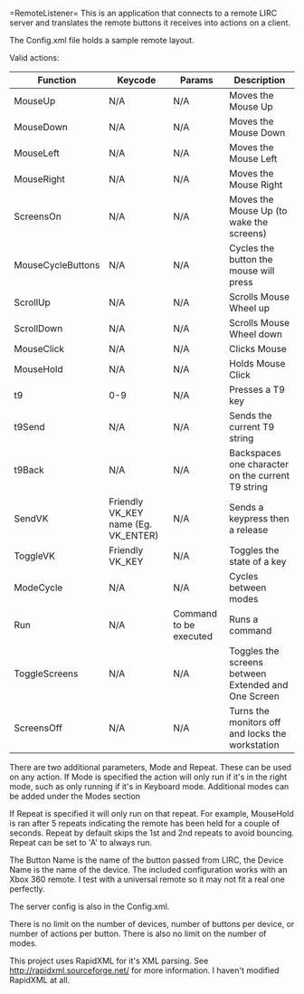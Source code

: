 =RemoteListener=
This is an application that connects to a remote LIRC server and translates the remote buttons it receives into actions on a client.

The Config.xml file holds a sample remote layout.


Valid actions:

| Function | Keycode | Params | Description |
| --- | --- | --- | --- |
| MouseUp | N/A | N/A | Moves the Mouse Up |
| MouseDown | N/A | N/A | Moves the Mouse Down |
| MouseLeft | N/A | N/A | Moves the Mouse Left |
| MouseRight | N/A | N/A | Moves the Mouse Right |
| ScreensOn | N/A | N/A | Moves the Mouse Up (to wake the screens) |
| MouseCycleButtons | N/A | N/A | Cycles the button the mouse will press |
| ScrollUp | N/A | N/A | Scrolls Mouse Wheel up |
| ScrollDown | N/A | N/A | Scrolls Mouse Wheel down |
| MouseClick | N/A | N/A | Clicks Mouse |
| MouseHold | N/A | N/A | Holds Mouse Click |
| t9 | 0-9 | N/A | Presses a T9 key |
| t9Send| N/A | N/A | Sends the current T9 string |
| t9Back | N/A | N/A |Backspaces one character on the current T9 string |
| SendVK | Friendly VK_KEY name (Eg. VK_ENTER) | N/A | Sends a keypress then a release |
| ToggleVK| Friendly VK_KEY | N/A | Toggles the state of a key |
| ModeCycle | N/A | N/A | Cycles between modes |
| Run | N/A | Command to be executed | Runs a command |
| ToggleScreens | N/A | N/A | Toggles the screens between Extended  and One Screen |
| ScreensOff | N/A | N/A | Turns the monitors off and locks the workstation |

There are two additional parameters, Mode and Repeat. These can be used on any action.
If Mode is specified the action will only run if it's in the right mode, such as only running if it's in Keyboard mode. Additional modes can be added under the Modes section

If Repeat is specified it will only run on that repeat. For example, MouseHold is ran after 5 repeats indicating the remote has been held for a couple of seconds.
Repeat by default skips the 1st and 2nd repeats to avoid bouncing. Repeat can be set to 'A' to always run.

The Button Name is the name of the button passed from LIRC, the Device Name is the name of the device. The included configuration works with an Xbox 360 remote. I test with a universal remote so it may not fit a real one perfectly.

The server config is also in the Config.xml.

There is no limit on the number of devices, number of buttons per device, or number of actions per button. There is also no limit on the number of modes.

This project uses RapidXML for it's XML parsing. See http://rapidxml.sourceforge.net/ for more information. I haven't modified RapidXML at all.
